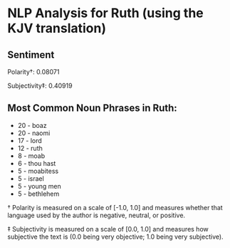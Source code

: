 # NLP Analysis for Ruth (using the KJV translation)

## Sentiment

Polarity†: 0.08071

Subjectivity‡: 0.40919

## Most Common Noun Phrases in Ruth:

 * 20	-  boaz
 * 20	-  naomi
 * 17	-  lord
 * 12	-  ruth
 * 8	-  moab
 * 6	-  thou hast
 * 5	-  moabitess
 * 5	-  israel
 * 5	-  young men
 * 5	-  bethlehem


† Polarity is measured on a scale of [-1.0, 1.0] and measures whether that language used by the author is negative, neutral, or positive.

‡ Subjectivity is measured on a scale of [0.0, 1.0] and measures how subjective the text is (0.0 being very objective; 1.0 being very subjective).